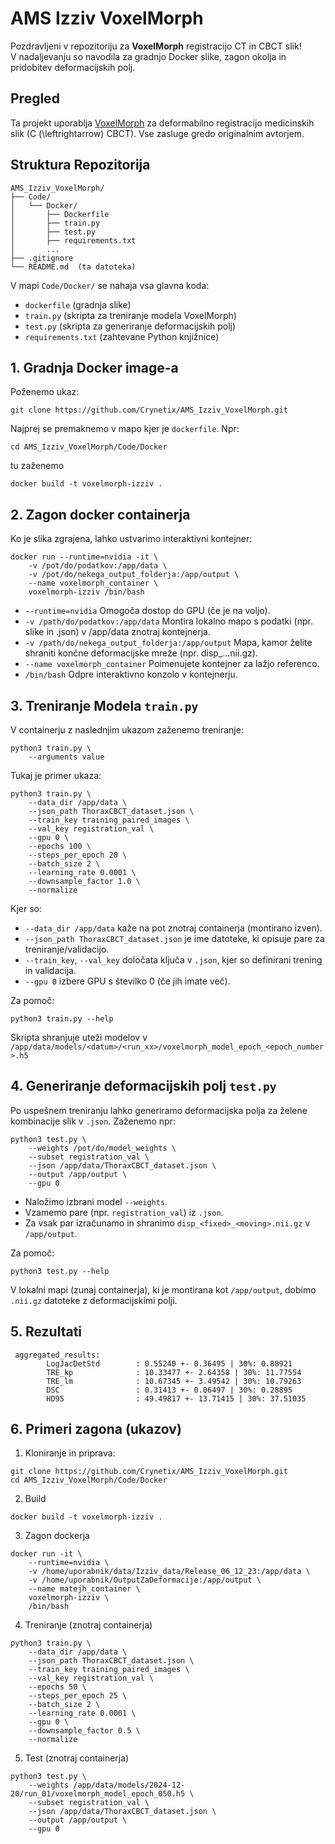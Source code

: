 # AMS Izziv VoxelMorph

Pozdravljeni v repozitoriju za **VoxelMorph** registracijo CT in CBCT slik!  
V nadaljevanju so navodila za gradnjo Docker slike, zagon okolja in pridobitev deformacijskih polj.



## Pregled

Ta projekt uporablja [VoxelMorph](https://github.com/voxelmorph/voxelmorph) za deformabilno registracijo medicinskih slik (C (\leftrightarrow\) CBCT). Vse zasluge gredo originalnim avtorjem. 


## Struktura Repozitorija

```plaintext
AMS_Izziv_VoxelMorph/
├── Code/
│   └── Docker/
│       ├── Dockerfile
│       ├── train.py
│       ├── test.py
│       ├── requirements.txt
│       ...
├── .gitignore
└── README.md  (ta datoteka)
```

V mapi ```Code/Docker/``` se nahaja vsa glavna koda:

- ```dockerfile``` (gradnja slike)
- ```train.py``` (skripta za treniranje modela VoxelMorph)
- ```test.py``` (skripta za generiranje deformacijskih polj)
- ```requirements.txt``` (zahtevane Python knjižnice)

## 1. Gradnja Docker image-a
Poženemo ukaz:
```
git clone https://github.com/Crynetix/AMS_Izziv_VoxelMorph.git
```
Najprej se premaknemo v mapo kjer je ```dockerfile```. Npr:
```
cd AMS_Izziv_VoxelMorph/Code/Docker
```
tu zaženemo
```
docker build -t voxelmorph-izziv .
```

## 2. Zagon docker containerja

Ko je slika zgrajena, lahko ustvarimo interaktivni kontejner:
```
docker run --runtime=nvidia -it \
    -v /pot/do/podatkov:/app/data \
    -v /pot/do/nekega_output_folderja:/app/output \
    --name voxelmorph_container \
    voxelmorph-izziv /bin/bash
```

- ```--runtime=nvidia``` Omogoča dostop do GPU (če je na voljo).
- ```-v /path/do/podatkov:/app/data``` Montira lokalno mapo s podatki (npr. slike in .json) v /app/data znotraj kontejnerja.
- ```-v /path/do/nekega_output_folderja:/app/output``` Mapa, kamor želite shraniti končne deformacijske mreže (npr. disp_...nii.gz).
- ```--name voxelmorph_container``` Poimenujete kontejner za lažjo referenco.
- ```/bin/bash``` Odpre interaktivno konzolo v kontejnerju.

## 3. Treniranje Modela ```train.py```

V containerju z naslednjim ukazom zaženemo treniranje:
```
python3 train.py \
    --arguments value
```
Tukaj je primer ukaza:
```
python3 train.py \
    --data_dir /app/data \
    --json_path ThoraxCBCT_dataset.json \
    --train_key training_paired_images \
    --val_key registration_val \
    --gpu 0 \
    --epochs 100 \
    --steps_per_epoch 20 \
    --batch_size 2 \
    --learning_rate 0.0001 \
    --downsample_factor 1.0 \
    --normalize
```
Kjer so:
- ```--data_dir /app/data``` kaže na pot znotraj containerja (montirano izven).
- ```--json_path ThoraxCBCT_dataset.json``` je ime datoteke, ki opisuje pare za treniranje/validacijo.
- ```--train_key```, ```--val_key``` določata ključa v ```.json```, kjer so definirani trening in validacija.
- ```--gpu 0``` izbere GPU s številko 0 (če jih imate več).

Za pomoč:
```
python3 train.py --help
```

Skripta shranjuje uteži modelov v ```/app/data/models/<datum>/<run_xx>/voxelmorph_model_epoch_<epoch_number>.h5 ```

## 4. Generiranje deformacijskih polj ```test.py```

Po uspešnem treniranju lahko generiramo deformacijska polja za želene kombinacije slik v ```.json```. Zaženemo npr:
```
python3 test.py \
    --weights /pot/do/model_weights \
    --subset registration_val \
    --json /app/data/ThoraxCBCT_dataset.json \
    --output /app/output \
    --gpu 0
```

- Naložimo izbrani model ```--weights```. 
- Vzamemo pare (npr. ```registration_val```) iz ```.json```.
- Za vsak par izračunamo in shranimo ```disp_<fixed>_<moving>.nii.gz``` v ```/app/output```.

Za pomoč:
```
python3 test.py --help
```

V lokalni mapi (zunaj containerja), ki je montirana kot ```/app/output```, dobimo ```.nii.gz``` datoteke z deformacijskimi polji.

## 5. Rezultati

```
 aggregated_results:
        LogJacDetStd        : 0.55240 +- 0.36495 | 30%: 0.88921
        TRE_kp              : 10.33477 +- 2.64358 | 30%: 11.77554
        TRE_lm              : 10.67345 +- 3.49542 | 30%: 10.79263
        DSC                 : 0.31413 +- 0.06497 | 30%: 0.28895
        HD95                : 49.49817 +- 13.71415 | 30%: 37.51035
```

## 6. Primeri zagona (ukazov)

1. Kloniranje in priprava:
```
git clone https://github.com/Crynetix/AMS_Izziv_VoxelMorph.git
cd AMS_Izziv_VoxelMorph/Code/Docker
```
2. Build
```
docker build -t voxelmorph-izziv .
```
3. Zagon dockerja
```
docker run -it \
    --runtime=nvidia \
    -v /home/uporabnik/data/Izziv_data/Release_06_12_23:/app/data \
    -v /home/uporabnik/OutputZaDeformacije:/app/output \
    --name matejh_container \
    voxelmorph-izziv \
    /bin/bash
```
4. Treniranje (znotraj containerja)
```
python3 train.py \
    --data_dir /app/data \
    --json_path ThoraxCBCT_dataset.json \
    --train_key training_paired_images \
    --val_key registration_val \
    --epochs 50 \
    --steps_per_epoch 25 \
    --batch_size 2 \
    --learning_rate 0.0001 \
    --gpu 0 \
    --downsample_factor 0.5 \
    --normalize
```
5. Test (znotraj containerja)
```
python3 test.py \
    --weights /app/data/models/2024-12-20/run_01/voxelmorph_model_epoch_050.h5 \
    --subset registration_val \
    --json /app/data/ThoraxCBCT_dataset.json \
    --output /app/output \
    --gpu 0
```